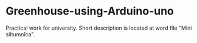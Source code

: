 # Greenhouse-using-Arduino-uno

Practical work for university.
Short description is located at word file "Mini siltumnīca".
